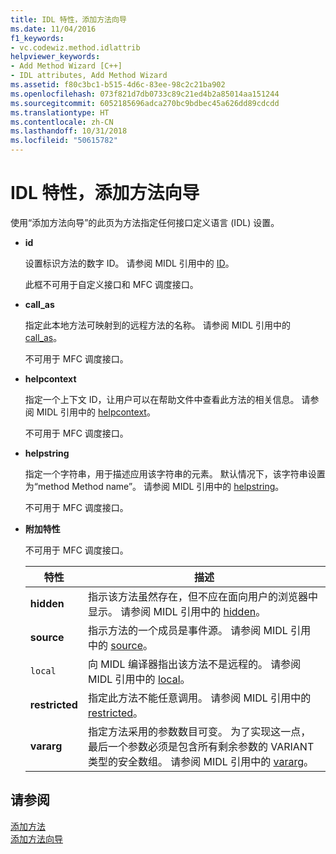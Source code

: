 ```yaml
---
title: IDL 特性，添加方法向导
ms.date: 11/04/2016
f1_keywords:
- vc.codewiz.method.idlattrib
helpviewer_keywords:
- Add Method Wizard [C++]
- IDL attributes, Add Method Wizard
ms.assetid: f80c3bc1-b515-4d6c-83ee-98c2c21ba902
ms.openlocfilehash: 073f821d7db0733c89c21ed4b2a85014aa151244
ms.sourcegitcommit: 6052185696adca270bc9bdbec45a626dd89cdcdd
ms.translationtype: HT
ms.contentlocale: zh-CN
ms.lasthandoff: 10/31/2018
ms.locfileid: "50615782"
---
```

# <a name="idl-attributes-add-method-wizard"></a>IDL 特性，添加方法向导

使用“添加方法向导”的此页为方法指定任何接口定义语言 (IDL) 设置。

- **id**

   设置标识方法的数字 ID。 请参阅 MIDL 引用中的 [ID](/windows/desktop/Midl/id)。

   此框不可用于自定义接口和 MFC 调度接口。

- **call_as**

   指定此本地方法可映射到的远程方法的名称。 请参阅 MIDL 引用中的 [call_as](/windows/desktop/Midl/call-as)。

   不可用于 MFC 调度接口。

- **helpcontext**

   指定一个上下文 ID，让用户可以在帮助文件中查看此方法的相关信息。 请参阅 MIDL 引用中的 [helpcontext](/windows/desktop/Midl/helpcontext)。

   不可用于 MFC 调度接口。

- **helpstring**

   指定一个字符串，用于描述应用该字符串的元素。 默认情况下，该字符串设置为“method Method name”。 请参阅 MIDL 引用中的 [helpstring](/windows/desktop/Midl/helpstring)。

   不可用于 MFC 调度接口。

- **附加特性**

   不可用于 MFC 调度接口。

   |特性|描述|
   |---------------|-----------------|
   |**hidden**|指示该方法虽然存在，但不应在面向用户的浏览器中显示。 请参阅 MIDL 引用中的 [hidden](/windows/desktop/Midl/hidden)。|
   |**source**|指示方法的一个成员是事件源。 请参阅 MIDL 引用中的 [source](/windows/desktop/Midl/source)。|
   |`local`|向 MIDL 编译器指出该方法不是远程的。 请参阅 MIDL 引用中的 [local](/windows/desktop/Midl/local)。|
   |**restricted**|指定此方法不能任意调用。 请参阅 MIDL 引用中的 [restricted](/windows/desktop/Midl/restricted)。|
   |**vararg**|指定方法采用的参数数目可变。 为了实现这一点，最后一个参数必须是包含所有剩余参数的 VARIANT 类型的安全数组。 请参阅 MIDL 引用中的 [vararg](/windows/desktop/Midl/vararg)。|

## <a name="see-also"></a>请参阅

[添加方法](../ide/adding-a-method-visual-cpp.md)<br>
[添加方法向导](../ide/add-method-wizard.md)